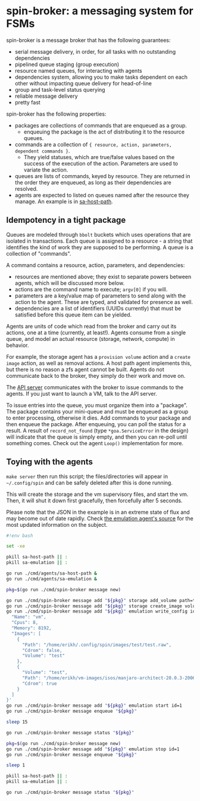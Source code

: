 # spin-broker: a messaging system for FSMs

spin-broker is a message broker that has the following guarantees:

- serial message delivery, in order, for all tasks with no outstanding dependencies
- pipelined queue staging (group execution)
- resource named queues, for interacting with agents
- dependencies system, allowing you to make tasks dependent on each other
  without impacting queue delivery for head-of-line
- group and task-level status querying
- reliable message delivery
- pretty fast

spin-broker has the following properties:

- packages are collections of commands that are enqueued as a group.
  - enqueuing the package is the act of distributing it to the resource queues.
- commands are a collection of `{ resource, action, parameters, dependent commands }`.
  - They yield statuses, which are true/false values based on the success of
    the execution of the action. Parameters are used to variate the action.
- queues are lists of commands, keyed by resource. They are returned in the
  order they are enqueued, as long as their dependencies are resolved.
- agents are expected to listed on queues named after the resource they manage.
  An example is in [sa-host-path](../agents/sa-host-path).

## Idempotency in a tight package

Queues are modeled through `bbolt` buckets which uses operations that are
isolated in transactions. Each queue is assigned to a resource - a string that
identifies the kind of work they are supposed to be performing. A queue is a
collection of "commands".

A command contains a resource, action, parameters, and dependencies:

- resources are mentioned above; they exist to separate powers between agents,
  which will be discussed more below.
- actions are the command name to execute; `argv[0]` if you will.
- parameters are a key/value map of parameters to send along with the action to
  the agent. These are typed, and validated for presence as well.
- dependencies are a list of identifiers (UUIDs currently) that must be
  satisfied before this queue item can be yielded.

Agents are units of code which read from the broker and carry out its actions,
one at a time (currently, at least!). Agents consume from a single queue, and
model an actual resource (storage, network, compute) in behavior.

For example, the storage agent has a `provision volume` action and a
`create image` action, as well as removal actions. A host path agent implements
this, but there is no reason a zfs agent cannot be built. Agents do not
communicate back to the broker, they simply do their work and move on.

The [API server](../spin-apiserver) communicates with the broker to issue
commands to the agents. If you just want to launch a VM, talk to the API
server.

To issue entries into the queue, you must organize them into a "package". The
package contains your mini-queue and must be enqueued as a group to enter
processing, otherwise it dies. Add commands to your package and then enqueue
the package. After enqueuing, you can poll the status for a result. A result of
`record_not_found` (type `*goa.ServiceError` in the design) will indicate that
the queue is simply empty, and then you can re-poll until something comes.
Check out the agent `Loop()` implementation for more.

## Toying with the agents

`make server` then run this script; the files/directories will appear in
`~/.config/spin` and can be safely deleted after this is done running.

This will create the storage and the vm supervisory files, and start the vm.
Then, it will shut it down first gracefully, then forcefully after 5 seconds.

Please note that the JSON in the example is in an extreme state of flux and may
become out of date rapidly. Check [the emulation agent's source](../../pkg/resources/emulation)
for the most updated information on the subject.

```bash
#!env bash

set -xe

pkill sa-host-path || :
pkill sa-emulation || :

go run ./cmd/agents/sa-host-path &
go run ./cmd/agents/sa-emulation &

pkg=$(go run ./cmd/spin-broker message new)

go run ./cmd/spin-broker message add "${pkg}" storage add_volume path=test
go run ./cmd/spin-broker message add "${pkg}" storage create_image volume_path=test image_name=test.raw image_size=50
go run ./cmd/spin-broker message add "${pkg}" emulation write_config id=1 'vm={
  "Name": "vm",
  "Cpus": 8,
  "Memory": 8192,
  "Images": [
    {
      "Path": "/home/erikh/.config/spin/images/test/test.raw",
      "Cdrom": false,
      "Volume": "test"
    },
    {
      "Volume": "test",
      "Path": "/home/erikh/vm-images/isos/manjaro-architect-20.0.3-200607-linux56.iso",
      "Cdrom": true
    }
  ]
}'
go run ./cmd/spin-broker message add "${pkg}" emulation start id=1
go run ./cmd/spin-broker message enqueue "${pkg}"

sleep 15

go run ./cmd/spin-broker message status "${pkg}"

pkg=$(go run ./cmd/spin-broker message new)
go run ./cmd/spin-broker message add "${pkg}" emulation stop id=1
go run ./cmd/spin-broker message enqueue "${pkg}"

sleep 1

pkill sa-host-path || :
pkill sa-emulation || :

go run ./cmd/spin-broker message status "${pkg}"
```
